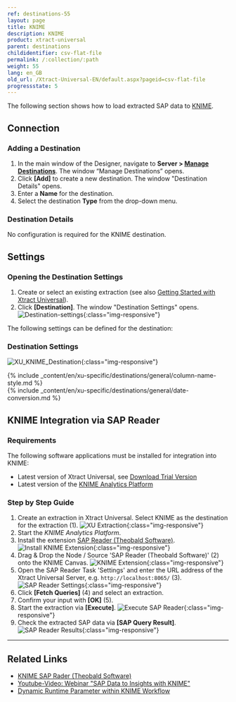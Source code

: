 ```yaml
---
ref: destinations-55
layout: page
title: KNIME
description: KNIME
product: xtract-universal
parent: destinations
childidentifier: csv-flat-file
permalink: /:collection/:path
weight: 55
lang: en_GB
old_url: /Xtract-Universal-EN/default.aspx?pageid=csv-flat-file
progressstate: 5
---
```


The following section shows how to load extracted SAP data to [KNIME](https://www.knime.com/). 

## Connection

### Adding a Destination

1. In the main window of the Designer, navigate to **Server > [Manage Destinations](./managing-destinations)**. The window “Manage Destinations” opens.
2. Click **[Add]** to create a new destination. The window "Destination Details" opens.
3. Enter a **Name** for the destination.
4. Select the destination **Type** from the drop-down menu.

### Destination Details
No configuration is required for the KNIME destination.

## Settings

### Opening the Destination Settings
1. Create or select an existing extraction (see also [Getting Started with Xtract Universal](../getting-started/define-a-table-extraction)).
2. Click **[Destination]**. The window "Destination Settings" opens.
![Destination-settings](/img/content/xu/xu_designer_destination.png){:class="img-responsive"}

The following settings can be defined for the destination:  

### Destination Settings

![XU_KNIME_Destination](/img/content/XU_KNIME_Destination.png){:class="img-responsive"}

{% include _content/en/xu-specific/destinations/general/column-name-style.md %}	  
{% include _content/en/xu-specific/destinations/general/date-conversion.md %}	  

## KNIME Integration via SAP Reader

### Requirements
The following software applications must be installed for integration into KNIME:
- Latest version of Xtract Universal, see [Download Trial Version](https://theobald-software.com/en/download-trial)
- Latest version of the [KNIME Analytics Platform](https://www.knime.com/downloads)

### Step by Step Guide

1. Create an extraction in Xtract Universal. Select KNIME as the destination for the extraction (1).
![XU Extraction](/img/content/knime/xu_extraction.png){:class="img-responsive"}
2. Start the *KNIME Analytics Platform*. 
3. Install the extension [SAP Reader (Theobald Software)](https://hub.knime.com/knime/extensions/org.knime.features.sap.theobald/latest/org.knime.sap.theobald.node.v2.SAPTheobaldReader2NodeFactory).
![Install KNIME Extension](/img/content/knime/install_sap_reader.png){:class="img-responsive"}
4. Drag & Drop the Node / Source 'SAP Reader (Theobald Software)' (2) onto the KNIME Canvas.
![KNIME Extension](/img/content/knime/sap_reader_knime_extension.png){:class="img-responsive"}
5. Open the SAP Reader Task 'Settings' and enter the URL address of the Xtract Universal Server, e.g. `http://localhost:8065/` (3).
![SAP Reader Settings](/img/content/knime/sap_reader_settings.png){:class="img-responsive"}
6. Click **[Fetch Queries]** (4) and select an extraction.
7. Confirm your input with **[OK]** (5).
8. Start the extraction via **[Execute]**. 
![Execute SAP Reader](/img/content/knime/execute_sap_reader.png){:class="img-responsive"}
9. Check the extracted SAP data via **[SAP Query Result]**.
![SAP Reader Results](/img/content/knime/sap_query_results.png){:class="img-responsive"}


****
## Related Links
- [KNIME SAP Rader (Theobald Software)](https://hub.knime.com/knime/extensions/org.knime.features.sap.theobald/latest/org.knime.sap.theobald.node.SAPTheobaldReaderNodeFactory)
- [Youtube-Video: Webinar "SAP Data to Insights with KNIME"](https://www.youtube.com/watch?v=KQLLoDUoOEg)
- [Dynamic Runtime Parameter within KNIME Workflow](https://kb.theobald-software.com/xtract-universal/dynamic-runtime-paramater%20within-KNIME-workflow)

